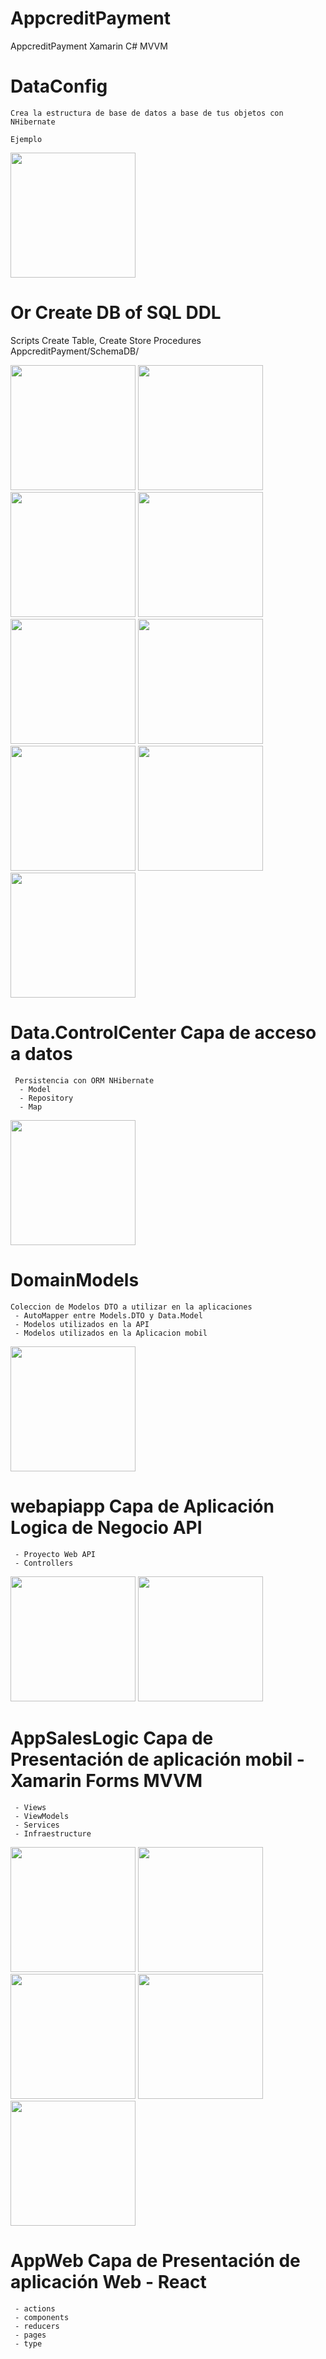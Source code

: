 # AppcreditPayment
AppcreditPayment
Xamarin 
C#
MVVM


# DataConfig
    Crea la estructura de base de datos a base de tus objetos con NHibernate
    
    Ejemplo 
  <img src="images/ERDB.png" height="200"></img>
  # Or Create DB of SQL DDL
  
  Scripts Create Table, Create Store Procedures AppcreditPayment/SchemaDB/
    
 <img src="images/db1.png" height="200"></img>
 <img src="images/db2.png" height="200"></img>
 <img src="images/db3.png" height="200"></img>
 <img src="images/db4.png" height="200"></img>
 <img src="images/db5.png" height="200"></img>
 <img src="images/db6.png" height="200"></img>
 <img src="images/db7.png" height="200"></img>
 <img src="images/db8.png" height="200"></img>
 <img src="images/db9.png" height="200"></img>
   
    
    
#  Data.ControlCenter Capa de acceso a datos
     Persistencia con ORM NHibernate
      - Model
      - Repository
      - Map
 <img src="images/data1.PNG" height="200"></img>
   

   
# DomainModels 
    Coleccion de Modelos DTO a utilizar en la aplicaciones
     - AutoMapper entre Models.DTO y Data.Model
     - Modelos utilizados en la API 
     - Modelos utilizados en la Aplicacion mobil
   <img src="images/api3.PNG" height="200"></img>
     
 # webapiapp Capa de Aplicación Logica de Negocio API
     - Proyecto Web API
     - Controllers
  <img src="images/api1.PNG" height="200"></img>
  <img src="images/api2.PNG" height="200"></img>
 
  
 # AppSalesLogic Capa de Presentación de aplicación mobil - Xamarin Forms MVVM
     - Views
     - ViewModels
     - Services 
     - Infraestructure
 <img src="images/App.PNG" height="200"></img>
 <img src="images/App1.png" height="200"></img>
 <img src="images/App2.png" height="200"></img>
 <img src="images/App3.png" height="200"></img>
 <img src="images/App4.png" height="200"></img>
      
     
     
 # AppWeb Capa de Presentación de aplicación Web - React
     - actions
     - components
     - reducers
     - pages
     - type
     
 


